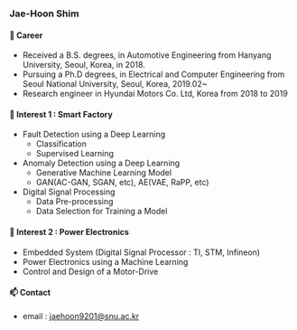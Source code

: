 ### Jae-Hoon Shim

#### 🔭 Career
* Received a B.S. degrees, in Automotive Engineering from Hanyang University, Seoul, Korea, in 2018.
* Pursuing a Ph.D degrees, in Electrical and Computer Engineering from Seoul National University, Seoul, Korea, 2019.02~
* Research engineer in Hyundai Motors Co. Ltd, Korea from 2018 to 2019

#### 🌱 Interest 1 : Smart Factory
  * Fault Detection using a Deep Learning
    * Classification
    * Supervised Learning 
  * Anomaly Detection using a Deep Learning
    * Generative Machine Learning Model
    * GAN(AC-GAN, SGAN, etc), AE(VAE, RaPP, etc)
  * Digital Signal Processing
    * Data Pre-processing
    * Data Selection for Training a Model
    
#### 🌱 Interest 2 : Power Electronics
  * Embedded System (Digital Signal Processor : TI, STM, Infineon)
  * Power Electronics using a Machine Learning
  * Control and Design of a Motor-Drive
        
#### 📫 Contact
* email : jaehoon9201@snu.ac.kr

